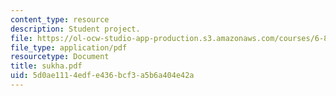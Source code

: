 ```yaml
---
content_type: resource
description: Student project.
file: https://ol-ocw-studio-app-production.s3.amazonaws.com/courses/6-895-theory-of-parallel-systems-sma-5509-fall-2003/5d0ae1114edfe436bcf3a5b6a404e42a_sukha.pdf
file_type: application/pdf
resourcetype: Document
title: sukha.pdf
uid: 5d0ae111-4edf-e436-bcf3-a5b6a404e42a
---
```

